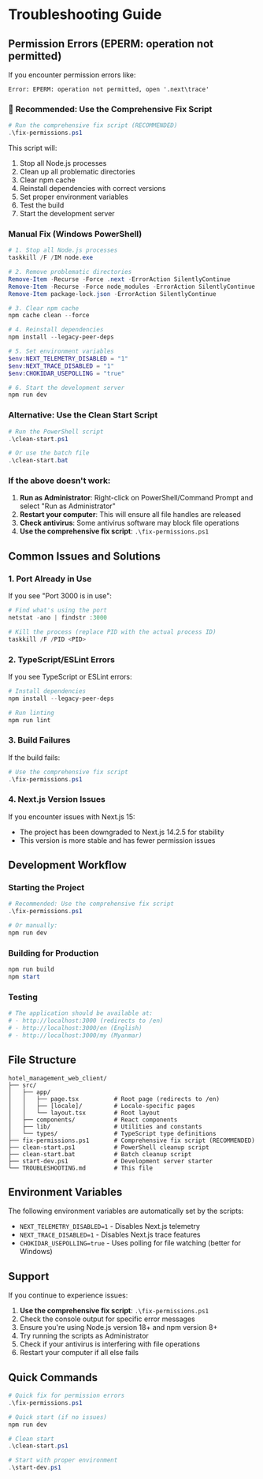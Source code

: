 # Troubleshooting Guide

## Permission Errors (EPERM: operation not permitted)

If you encounter permission errors like:
```
Error: EPERM: operation not permitted, open '.next\trace'
```

### 🚀 **Recommended: Use the Comprehensive Fix Script**
```powershell
# Run the comprehensive fix script (RECOMMENDED)
.\fix-permissions.ps1
```

This script will:
1. Stop all Node.js processes
2. Clean up all problematic directories
3. Clear npm cache
4. Reinstall dependencies with correct versions
5. Set proper environment variables
6. Test the build
7. Start the development server

### Manual Fix (Windows PowerShell)
```powershell
# 1. Stop all Node.js processes
taskkill /F /IM node.exe

# 2. Remove problematic directories
Remove-Item -Recurse -Force .next -ErrorAction SilentlyContinue
Remove-Item -Recurse -Force node_modules -ErrorAction SilentlyContinue
Remove-Item package-lock.json -ErrorAction SilentlyContinue

# 3. Clear npm cache
npm cache clean --force

# 4. Reinstall dependencies
npm install --legacy-peer-deps

# 5. Set environment variables
$env:NEXT_TELEMETRY_DISABLED = "1"
$env:NEXT_TRACE_DISABLED = "1"
$env:CHOKIDAR_USEPOLLING = "true"

# 6. Start the development server
npm run dev
```

### Alternative: Use the Clean Start Script
```powershell
# Run the PowerShell script
.\clean-start.ps1

# Or use the batch file
.\clean-start.bat
```

### If the above doesn't work:
1. **Run as Administrator**: Right-click on PowerShell/Command Prompt and select "Run as Administrator"
2. **Restart your computer**: This will ensure all file handles are released
3. **Check antivirus**: Some antivirus software may block file operations
4. **Use the comprehensive fix script**: `.\fix-permissions.ps1`

## Common Issues and Solutions

### 1. Port Already in Use
If you see "Port 3000 is in use":
```powershell
# Find what's using the port
netstat -ano | findstr :3000

# Kill the process (replace PID with the actual process ID)
taskkill /F /PID <PID>
```

### 2. TypeScript/ESLint Errors
If you see TypeScript or ESLint errors:
```powershell
# Install dependencies
npm install --legacy-peer-deps

# Run linting
npm run lint
```

### 3. Build Failures
If the build fails:
```powershell
# Use the comprehensive fix script
.\fix-permissions.ps1
```

### 4. Next.js Version Issues
If you encounter issues with Next.js 15:
- The project has been downgraded to Next.js 14.2.5 for stability
- This version is more stable and has fewer permission issues

## Development Workflow

### Starting the Project
```powershell
# Recommended: Use the comprehensive fix script
.\fix-permissions.ps1

# Or manually:
npm run dev
```

### Building for Production
```powershell
npm run build
npm start
```

### Testing
```powershell
# The application should be available at:
# - http://localhost:3000 (redirects to /en)
# - http://localhost:3000/en (English)
# - http://localhost:3000/my (Myanmar)
```

## File Structure
```
hotel_management_web_client/
├── src/
│   ├── app/
│   │   ├── page.tsx          # Root page (redirects to /en)
│   │   ├── [locale]/         # Locale-specific pages
│   │   └── layout.tsx        # Root layout
│   ├── components/           # React components
│   ├── lib/                  # Utilities and constants
│   └── types/                # TypeScript type definitions
├── fix-permissions.ps1       # Comprehensive fix script (RECOMMENDED)
├── clean-start.ps1           # PowerShell cleanup script
├── clean-start.bat           # Batch cleanup script
├── start-dev.ps1             # Development server starter
└── TROUBLESHOOTING.md        # This file
```

## Environment Variables

The following environment variables are automatically set by the scripts:
- `NEXT_TELEMETRY_DISABLED=1` - Disables Next.js telemetry
- `NEXT_TRACE_DISABLED=1` - Disables Next.js trace features
- `CHOKIDAR_USEPOLLING=true` - Uses polling for file watching (better for Windows)

## Support

If you continue to experience issues:
1. **Use the comprehensive fix script**: `.\fix-permissions.ps1`
2. Check the console output for specific error messages
3. Ensure you're using Node.js version 18+ and npm version 8+
4. Try running the scripts as Administrator
5. Check if your antivirus is interfering with file operations
6. Restart your computer if all else fails

## Quick Commands

```powershell
# Quick fix for permission errors
.\fix-permissions.ps1

# Quick start (if no issues)
npm run dev

# Clean start
.\clean-start.ps1

# Start with proper environment
.\start-dev.ps1
``` 